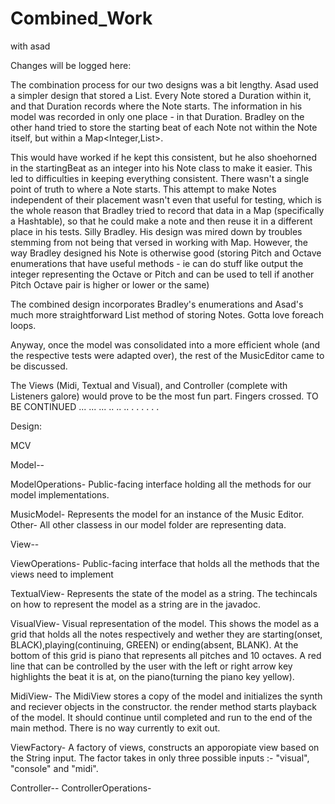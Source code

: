 # Combined_Work
with asad



Changes will be logged here:


The combination process for our two designs was a bit lengthy. Asad used a simpler design that stored a List<Note>. Every Note stored a Duration within it, and that Duration records where the Note starts. The information in his model was recorded in only one place - in that Duration. Bradley on the other hand tried to store the starting beat of each Note not within the Note itself, but within a  Map<Integer,List<Note>>.

This would have worked if he kept this consistent, but he also shoehorned in the startingBeat as an integer into his Note class to make it easier. This led to difficulties in keeping everything consistent. There wasn't a single point of truth to where a Note starts. This attempt to make Notes independent of their placement wasn't even that useful for testing, which is the whole reason that Bradley tried to record that data in a Map (specifically a Hashtable), so that he could make a note and then reuse it in a different place in his tests. Silly Bradley. His design was mired down by troubles stemming from not being that versed in working with Map. However, the way Bradley designed his Note is otherwise good (storing Pitch and Octave enumerations that have useful methods - ie can do stuff like output the integer representing the Octave or Pitch and can be used to tell if another Pitch Octave pair is higher or lower or the same)

The combined design incorporates Bradley's enumerations and Asad's much more straightforward List<Note> method of storing Notes. Gotta love foreach loops.

Anyway, once the model was consolidated into a more efficient whole (and the respective tests were adapted over), the rest of the MusicEditor came to be discussed.

The Views (Midi, Textual and Visual), and Controller (complete with Listeners galore) would prove to be the most fun part. Fingers crossed. TO BE CONTINUED ... ... ... .. .. .. . . .  .  .  .


Design:

MCV

Model-- 

ModelOperations- Public-facing interface holding all the methods for our model implementations. 

MusicModel- Represents the model for an instance of the Music Editor.
Other- All other classess in our model folder are representing data. 

View--

ViewOperations- Public-facing interface that holds all the methods that the views need to implement 

TextualView- Represents the state of the model as a string. The techincals on how to represent the model as a string are in the javadoc.

VisualView- Visual representation of the model. This shows the model as a grid that holds all the notes respectively and wether they are starting(onset, BLACK),playing(continuing, GREEN) or ending(absent, BLANK). At the bottom of this grid is piano that represents all pitches and 10 octaves. A red line that can be controlled by the user with the left or right arrow key highlights the beat it is at, on the piano(turning the piano key yellow).  

MidiView- The MidiView stores a copy of the model and initializes the synth and reciever objects in the constructor. the render method starts playback of the model. It should continue until completed and run to the end of the main method. There is no way currently to exit out.

ViewFactory- A factory of views, constructs an apporopiate view based on the String input. The factor takes in only three possible inputs :- "visual", "console" and "midi".

Controller-- 
ControllerOperations- 
